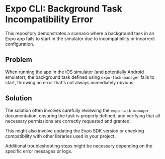 # Expo CLI: Background Task Incompatibility Error

This repository demonstrates a scenario where a background task in an Expo app fails to start in the simulator due to incompatibility or incorrect configuration.

## Problem

When running the app in the iOS simulator (and potentially Android emulator), the background task defined using `expo-task-manager` fails to start, throwing an error that's not always immediately obvious.

## Solution

The solution often involves carefully reviewing the `expo-task-manager` documentation, ensuring the task is properly defined, and verifying that all necessary permissions are correctly requested and granted.

This might also involve updating the Expo SDK version or checking compatibility with other libraries used in your project.

Additional troubleshooting steps might be necessary depending on the specific error messages or logs.